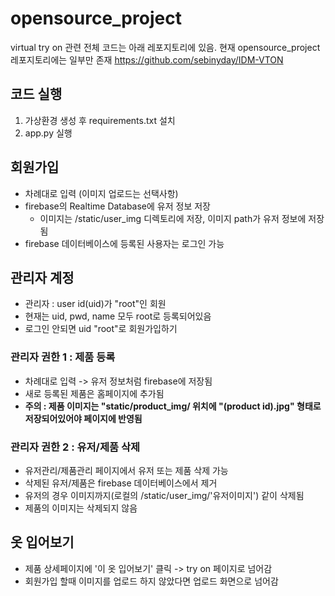 # opensource_project
virtual try on 관련 전체 코드는 아래 레포지토리에 있음. 현재 opensource_project 레포지토리에는 일부만 존재
https://github.com/sebinyday/IDM-VTON 
## 코드 실행
1. 가상환경 생성 후 requirements.txt 설치
2. app.py 실행


## 회원가입
- 차례대로 입력 (이미지 업로드는 선택사항)
- firebase의 Realtime Database에 유저 정보 저장
  - 이미지는 /static/user_img 디렉토리에 저장, 이미지 path가 유저 정보에 저장됨 
- firebase 데이터베이스에 등록된 사용자는 로그인 가능


## 관리자 계정
- 관리자 : user id(uid)가 "root"인 회원
- 현재는 uid, pwd, name 모두 root로 등록되어있음 
- 로그인 안되면 uid "root"로 회원가입하기

### 관리자 권한 1 : 제품 등록
- 차례대로 입력 -> 유저 정보처럼 firebase에 저장됨
- 새로 등록된 제품은 홈페이지에 추가됨
- **주의 : 제품 이미지는 "static/product_img/ 위치에 "(product id).jpg" 형태로 저장되어있어야 페이지에 반영됨**

### 관리자 권한 2 : 유저/제품 삭제
- 유저관리/제품관리 페이지에서 유저 또는 제품 삭제 가능
- 삭제된 유저/제품은 firebase 데이터베이스에서 제거
- 유저의 경우 이미지까지(로컬의 /static/user_img/'유저이미지') 같이 삭제됨
- 제품의 이미지는 삭제되지 않음

## 옷 입어보기
- 제품 상세페이지에 '이 옷 입어보기' 클릭 -> try on 페이지로 넘어감
- 회원가입 할때 이미지를 업로드 하지 않았다면 업로드 화면으로 넘어감
 
